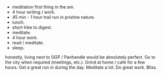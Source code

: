 - meditation first thing in the am.
- 4 hour writing / work.
- 45 min - 1 hour trail run in pristine nature.
- lunch.
- short hike to digest.
- meditate.
- 4 hour work.
- read / meditate.
- sleep.

honestly, living next to GGP / Panhandle would be absolutely perfect. Go to the city when required (meetings, etc.). Grind at home / cafe for a few hours. Get a great run in during the day. Meditate a lot. Do great work. Bliss.
